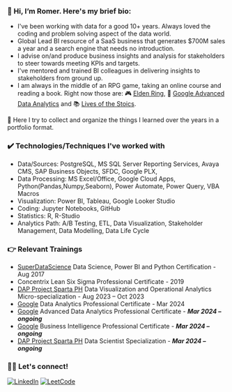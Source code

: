 ### 👋 Hi, I’m Romer. Here's my brief bio:

- I've been working with data for a good 10+ years. Always loved the coding and problem solving aspect of the data world. 
- Global Lead BI resource of a SaaS business that generates $700M sales a year and a search engine that needs no introduction.
- I advise on/and produce business insights and analysis for stakeholders to steer towards meeting KPIs and targets.
- I've mentored and trained BI colleagues in delivering insights to stakeholders from ground up.
- I am always in the middle of an RPG game, taking an online course and reading a book. Right now those are: :video_game: [Elden Ring](https://store.steampowered.com/app/1245620/ELDEN_RING/), :book: [Google Advanced Data Analytics](https://www.coursera.org/professional-certificates/google-advanced-data-analytics) and :books: [Lives of the Stoics](https://www.goodreads.com/book/show/50484473-lives-of-the-stoics).
  
:open_file_folder: Here I try to collect and organize the things I learned over the years in a portfolio format.

### :heavy_check_mark: Technologies/Techniques I've worked with

- Data/Sources: PostgreSQL, MS SQL Server Reporting Services, Avaya CMS, SAP Business Objects, SFDC, Google PLX, 
- Data Processing: MS Excel/Office, Google Cloud Apps, Python(Pandas,Numpy,Seaborn), Power Automate, Power Query, VBA Macros
- Visualization: Power BI, Tableau, Google Looker Studio 
- Coding: Jupyter Notebooks, GitHub
- Statistics: R, R-Studio
- Analytics Path: A/B Testing, ETL, Data Visualization, Stakeholder Management, Data Modelling, Data Life Cycle

### :point_right: Relevant Trainings

- [SuperDataScience](https://www.superdatascience.com/) Data Science, Power BI and Python Certification - Aug 2017
- Concentrix Lean Six Sigma Professional Certificate - 2019
- [DAP Project Sparta PH](https://sparta.dap.edu.ph/) Data Visualization and Operational Analytics Micro-specialization - Aug 2023 – Oct 2023
- [Google](https://www.coursera.org/professional-certificates/google-data-analytics) Data Analytics Professional Certificate - Mar 2024
- [Google](https://www.coursera.org/professional-certificates/google-advanced-data-analytics) Advanced Data Analytics Professional Certificate - ***Mar 2024 – ongoing***
- [Google](https://www.coursera.org/professional-certificates/google-business-intelligence) Business Intelligence Professional Certificate - ***Mar 2024 – ongoing***
- [DAP Project Sparta PH](https://sparta.dap.edu.ph/) Data Scientist Specialization - ***Mar 2024 – ongoing*** 


### :raising_hand_man: Let's connect!

[![LinkedIn](https://img.shields.io/badge/LinkedIn-0077B5?style=for-the-badge&logo=linkedin&logoColor=white)](https://www.linkedin.com/in/romerd/)
[![LeetCode](https://img.shields.io/badge/dynamic/json?style=for-the-badge&labelColor=black&color=%23ffa116&label=Solved&query=solved&url=https%3A%2F%2Fleetcode-badge.vercel.app%2Fapi%2Fusers%2Fromerd&logo=leetcode&logoColor=yellow)](https://leetcode.com/romerd/)


<!---
Romer-D/Romer-D is a ✨ special ✨ repository because its `README.md` (this file) appears on your GitHub profile.
You can click the Preview link to take a look at your changes.
--->

